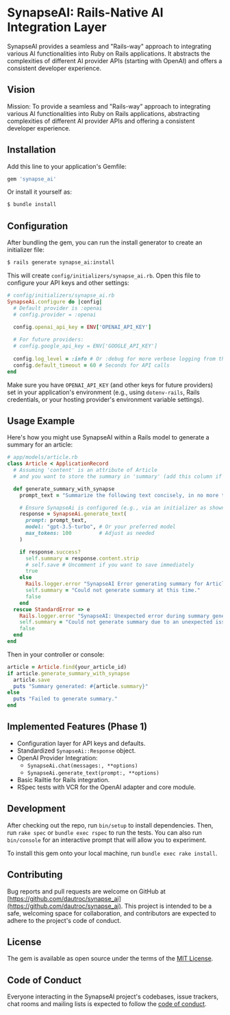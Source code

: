 # SynapseAI: Rails-Native AI Integration Layer

SynapseAI provides a seamless and "Rails-way" approach to integrating various AI functionalities into Ruby on Rails applications. It abstracts the complexities of different AI provider APIs (starting with OpenAI) and offers a consistent developer experience.

## Vision

Mission: To provide a seamless and "Rails-way" approach to integrating various AI functionalities into Ruby on Rails applications, abstracting complexities of different AI provider APIs and offering a consistent developer experience.

## Installation

Add this line to your application's Gemfile:

```ruby
gem 'synapse_ai'
```

Or install it yourself as:

```bash
$ bundle install
```

## Configuration

After bundling the gem, you can run the install generator to create an initializer file:

```bash
$ rails generate synapse_ai:install
```

This will create `config/initializers/synapse_ai.rb`. Open this file to configure your API keys and other settings:

```ruby
# config/initializers/synapse_ai.rb
SynapseAi.configure do |config|
  # Default provider is :openai
  # config.provider = :openai 

  config.openai_api_key = ENV['OPENAI_API_KEY']
  
  # For future providers:
  # config.google_api_key = ENV['GOOGLE_API_KEY']
  
  config.log_level = :info # Or :debug for more verbose logging from the gem
  config.default_timeout = 60 # Seconds for API calls
end
```

Make sure you have `OPENAI_API_KEY` (and other keys for future providers) set in your application's environment (e.g., using `dotenv-rails`, Rails credentials, or your hosting provider's environment variable settings).

## Usage Example

Here's how you might use SynapseAI within a Rails model to generate a summary for an article:

```ruby
# app/models/article.rb
class Article < ApplicationRecord
  # Assuming 'content' is an attribute of Article
  # and you want to store the summary in 'summary' (add this column if it doesn't exist)

  def generate_summary_with_synapse
    prompt_text = "Summarize the following text concisely, in no more than 3 sentences:\n\n#{self.content}"

    # Ensure SynapseAi is configured (e.g., via an initializer as shown above)
    response = SynapseAi.generate_text(
      prompt: prompt_text,
      model: "gpt-3.5-turbo", # Or your preferred model
      max_tokens: 100         # Adjust as needed
    )

    if response.success?
      self.summary = response.content.strip
      # self.save # Uncomment if you want to save immediately
      true
    else
      Rails.logger.error "SynapseAI Error generating summary for Article ##{id}: #{response.error}"
      self.summary = "Could not generate summary at this time."
      false
    end
  rescue StandardError => e
    Rails.logger.error "SynapseAI: Unexpected error during summary generation for Article ##{id}: #{e.message}"
    self.summary = "Could not generate summary due to an unexpected issue."
    false
  end
end
```

Then in your controller or console:

```ruby
article = Article.find(your_article_id)
if article.generate_summary_with_synapse
  article.save
  puts "Summary generated: #{article.summary}"
else
  puts "Failed to generate summary."
end
```

## Implemented Features (Phase 1)

*   Configuration layer for API keys and defaults.
*   Standardized `SynapseAi::Response` object.
*   OpenAI Provider Integration:
    *   `SynapseAi.chat(messages:, **options)`
    *   `SynapseAi.generate_text(prompt:, **options)`
*   Basic Railtie for Rails integration.
*   RSpec tests with VCR for the OpenAI adapter and core module.

## Development

After checking out the repo, run `bin/setup` to install dependencies. Then, run `rake spec` or `bundle exec rspec` to run the tests. You can also run `bin/console` for an interactive prompt that will allow you to experiment.

To install this gem onto your local machine, run `bundle exec rake install`. 

## Contributing

Bug reports and pull requests are welcome on GitHub at [https://github.com/dautroc/synapse_ai](https://github.com/dautroc/synapse_ai). This project is intended to be a safe, welcoming space for collaboration, and contributors are expected to adhere to the project's code of conduct.

## License

The gem is available as open source under the terms of the [MIT License](https://opensource.org/licenses/MIT).

## Code of Conduct

Everyone interacting in the SynapseAI project's codebases, issue trackers, chat rooms and mailing lists is expected to follow the [code of conduct](CODE_OF_CONDUCT.md).
